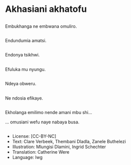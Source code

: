 # Akhasiani akhatofu

##
Embukhanga ne embwana omuliro.

##
Endundumia amatsi.

##
Endonya tsikhwi.

##
Efuluka mu nyungu.

##
Ndeya obweru.

##
Ne ndosia efikaye.

##
Ekholanga emilimo nende amani mbu shi...

... omusiani wefu naye nabaya busa.

##
* License: [CC-BY-NC]
* Text: Clare Verbeek, Thembani Dladla, Zanele Buthelezi
* Illustration: Mlungisi Dlamini, Ingrid Schechter
* Translation: Catherine Were
* Language: lwg
